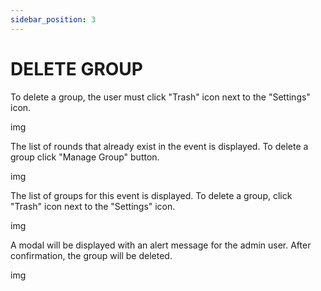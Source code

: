 ```yaml
---
sidebar_position: 3
---
```


# DELETE GROUP

To delete a group, the user must click "Trash" icon next to the "Settings" icon.

img

The list of rounds that already exist in the event is displayed. To delete a group click "Manage Group" button.

img

The list of groups for this event is displayed. To delete a group, click "Trash" icon next to the "Settings" icon.

img

A modal will be displayed with an alert message for the admin user. After confirmation, the group will be deleted.

img